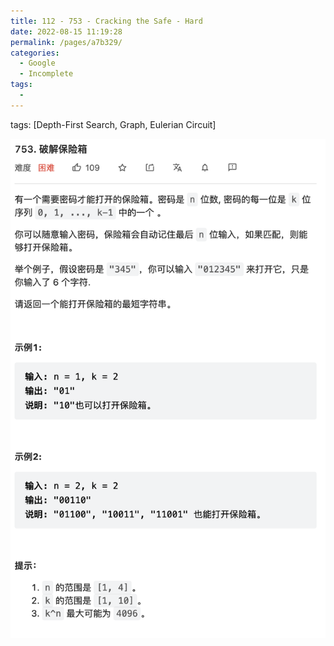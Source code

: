 ```yaml
---
title: 112 - 753 - Cracking the Safe - Hard
date: 2022-08-15 11:19:28
permalink: /pages/a7b329/
categories:
  - Google
  - Incomplete
tags:
  - 
---
```

tags: [Depth-First Search, Graph, Eulerian Circuit]

![](https://raw.githubusercontent.com/emmableu/image/master/202208240039732.png)
